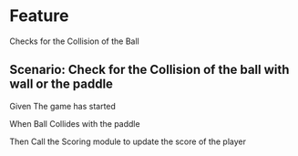 # Feature

Checks for the Collision of the Ball

## Scenario: Check for the Collision of the ball with wall or the paddle

  Given The game has started

  When Ball Collides with the paddle

  Then Call the Scoring module to update the score of the player
